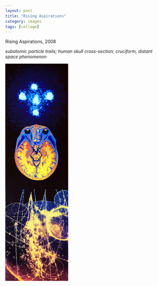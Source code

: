 ```yaml
---
layout: post
title: "Rising Aspirations"
category: images
tags: [collage]
---
```

 Rising Aspirations, 2008
 
*subatomic particle trails; human skull cross-section;	 cruciform, distant space phenomenon*
 
 [![](/assets/risingaspirations_.jpg)](/assets/risingaspirations.jpg) 
 


